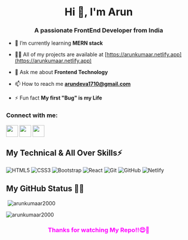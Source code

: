 <h1 align="center">Hi 👋, I'm Arun</h1>
<h3 align="center">A passionate FrontEnd Developer from India</h3>

- 🌱 I’m currently learning **MERN stack**

- 👨‍💻 All of my projects are available at [https://arunkumaar.netlify.app](https://arunkumaar.netlify.app)

- 💬 Ask me about **Frontend Technology**

- 📫 How to reach me **arundeva1710@gmail.com**

- ⚡ Fun fact **My first "Bug" is my Life**

<h3 align="left">Connect with me:</h3>
<p align="left">
<a href = 'https://www.linkedin.com/in/arunkumaar-d/'> <img width = '32px' align= 'center' src="https://cdn-icons-png.flaticon.com/512/174/174857.png"/></a> 
<a href = 'https://github.com/arunkumaar2000'> <img width = '32px' align= 'center' src="https://cdn-icons-png.flaticon.com/512/25/25231.png"/></a>
<a href = 'https://t.me/+ghSxL83WxhYwMTll'> <img width = '32px' align= 'center' src="https://image.similarpng.com/very-thumbnail/2021/01/Telegram-icon-on-transparent-background-PNG.png"/></a>
 </p>

<h2><b>My Technical & All Over Skills⚡</b> </h2>




![HTML5](https://img.shields.io/badge/html5-%23E34F26.svg?style=for-the-badge&logo=html5&logoColor=white) ![CSS3](https://img.shields.io/badge/css3-%231572B6.svg?style=for-the-badge&logo=css3&logoColor=white)
![Bootstrap](https://img.shields.io/badge/bootstrap-%23563D7C.svg?style=for-the-badge&logo=bootstrap&logoColor=white) 
![React](https://img.shields.io/badge/react-%2320232a.svg?style=for-the-badge&logo=react&logoColor=%2361DAFB) 
![Git](https://img.shields.io/badge/git-%23F05033.svg?style=for-the-badge&logo=git&logoColor=white)
![GitHub](https://img.shields.io/badge/github-%23121011.svg?style=for-the-badge&logo=github&logoColor=white)
![Netlify](https://img.shields.io/badge/netlify-%23000000.svg?style=for-the-badge&logo=netlify&logoColor=#00C7B7)

<h2> <b>My GitHub Status 👨‍💻 </b> </h2>

<p>&nbsp;<img align="center" src="https://github-readme-stats.vercel.app/api?username=arunkumaar2000&show_icons=true&theme=radical" alt="arunkumaar2000" /></p><p><img align="center" src="https://github-readme-stats.vercel.app/api/top-langs?username=arunkumaar2000&show_icons=true&theme=radical&layout=compact" alt="arunkumaar2000" /></p>


<h3 align= 'center' style="color: fuchsia"><b>Thanks for watching My Repo!!😍💖</b></h3>
